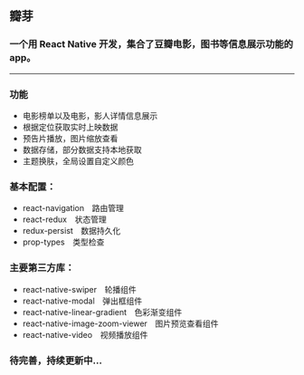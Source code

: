 ## 瓣芽

### 一个用 React Native 开发，集合了豆瓣电影，图书等信息展示功能的 app。
 
<hr>

### 功能

 - 电影榜单以及电影，影人详情信息展示
 - 根据定位获取实时上映数据
 - 预告片播放，图片缩放查看
 - 数据存储，部分数据支持本地获取
 - 主题换肤，全局设置自定义颜色


### 基本配置：

 - react-navigation　路由管理
 - react-redux　状态管理
 - redux-persist　数据持久化
 - prop-types　类型检查

 
### 主要第三方库：

 - react-native-swiper　轮播组件
 - react-native-modal　弹出框组件
 - react-native-linear-gradient　色彩渐变组件
 - react-native-image-zoom-viewer　图片预览查看组件
 - react-native-video　视频播放组件
 


### 待完善，持续更新中...


